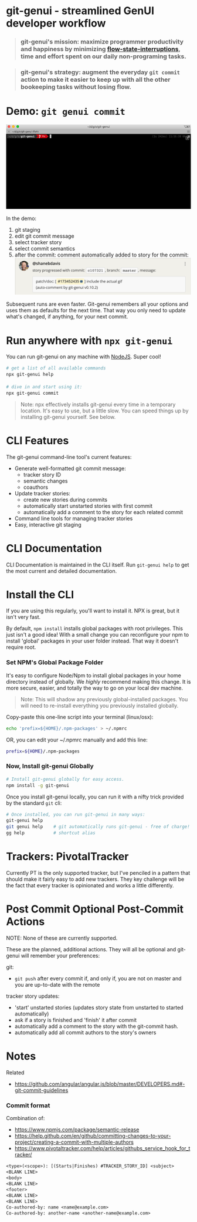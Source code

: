 # git-genui - streamlined GenUI developer workflow

> ### git-genui's mission: maximize programmer productivity and happiness by minimizing [flow-state-interruptions](https://stackoverflow.blog/2018/09/10/developer-flow-state-and-its-impact-on-productivity/), time and effort spent on our daily non-programing tasks.

> ### git-genui's strategy: augment the everyday `git commit` action to make it easier to keep up with all the other bookeeping tasks without losing flow.

# Demo: `git genui commit`

![animation showing 'git genui commit' in action](https://github.com/generalui/git-genui/raw/master/doc-assets/git-genui.gif)

In the demo:

1. git staging
2. edit git commit message
3. select tracker story
4. select commit semantics
5. after the commit: comment automatically added to story for the commit:
  ![comment automatically added with commit details](https://github.com/generalui/git-genui/raw/master/doc-assets/auto-comment.png)

Subsequent runs are even faster. Git-genui remembers all your options and uses them as defaults for the next time. That way you only need to update what's changed, if anything, for your next commit.

# Run anywhere with `npx git-genui`

You can run git-genui on any machine with [NodeJS](https://nodejs.org/en/download/). Super cool!

```bash
# get a list of all available commands
npx git-genui help

# dive in and start using it:
npx git-genui commit
```

> Note: npx effectively installs git-genui every time in a temporary location. It's easy to use, but a little slow. You can speed things up by installing git-genui yourself. See below.

# CLI Features

The git-genui command-line tool's current features:

* Generate well-formatted git commit message:
  * tracker story ID
  * semantic changes
  * coauthors
* Update tracker stories:
  * create new stories during commits
  * automatically start unstarted stories with first commit
  * automatically add a comment to the story for each related commit
* Command line tools for managing tracker stories
* Easy, interactive git staging

# CLI Documentation

CLI Documentation is maintained in the CLI itself. Run `git-genui help` to get the most current and detailed documentation.

# Install the CLI

If you are using this regularly, you'll want to install it. NPX is great, but it isn't very fast.

By default, `npm install` installs global packages with root privileges. This just isn't a good idea! With a small change you can reconfigure your npm to install 'global' packages in your user folder instead. That way it doesn't require root.



### Set NPM's Global Package Folder

It's easy to configure Node/Npm to install global packages in your home directory instead of globally. We *highly* recommend making this change. It is more secure, easier, and totally the way to go on your local dev machine.

> Note: This will shadow any previously global-installed packages. You will need to re-install everything you previously installed globally.

Copy-paste this one-line script into your terminal (linux/osx):

```bash
echo 'prefix=${HOME}/.npm-packages' > ~/.npmrc
```

OR, you can edit your ~/.npmrc manually and add this line:

```bash
prefix=${HOME}/.npm-packages
```

### Now, Install git-genui Globally

```bash
# Install git-genui globally for easy access.
npm install -g git-genui
```

Once you install git-genui locally, you can run it with a nifty trick provided by the standard `git` cli:

```bash
# Once installed, you can run git-genui in many ways:
git-genui help
git genui help    # git automatically runs git-genui - free of charge!
gg help           # shortcut alias
```


# Trackers: PivotalTracker

Currently PT is the only supported tracker, but I've penciled in a pattern that should make it fairly easy to add new trackers. They key challenge will be the fact that every tracker is opinionated and works a little differently.

# Post Commit Optional Post-Commit Actions

NOTE: None of these are currently supported.

These are the planned, additional actions. They will all be optional and git-genui will remember your preferences:

git:
* `git push` after every commit if, and only if, you are not on master and you are up-to-date with the remote

tracker story updates:
* 'start' unstarted stories (updates story state from unstarted to started automatically)
* ask if a story is finished and 'finish' it after commit
* automatically add a comment to the story with the git-commit hash.
* automatically add all commit authors to the story's owners

# Notes

Related

* https://github.com/angular/angular.js/blob/master/DEVELOPERS.md#-git-commit-guidelines


### Commit format

Combination of:
* https://www.npmjs.com/package/semantic-release
* https://help.github.com/en/github/committing-changes-to-your-project/creating-a-commit-with-multiple-authors
* https://www.pivotaltracker.com/help/articles/githubs_service_hook_for_tracker/


```
<type>(<scope>): [(Starts|Finishes) #TRACKER_STORY_ID] <subject>
<BLANK LINE>
<body>
<BLANK LINE>
<footer>
<BLANK LINE>
<BLANK LINE>
Co-authored-by: name <name@example.com>
Co-authored-by: another-name <another-name@example.com>
```
